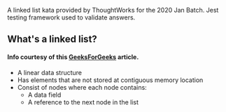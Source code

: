 A linked list kata provided by ThoughtWorks for the 2020 Jan Batch. Jest testing framework used to validate answers.

## What's a linked list?
#### Info courtesy of this [GeeksForGeeks](https://www.geeksforgeeks.org/data-structures/linked-list/) article.

- A linear data structure
- Has elements that are not stored at contiguous memory location
- Consist of nodes where each node contains:
    - A data field
    - A reference to the next node in the list
